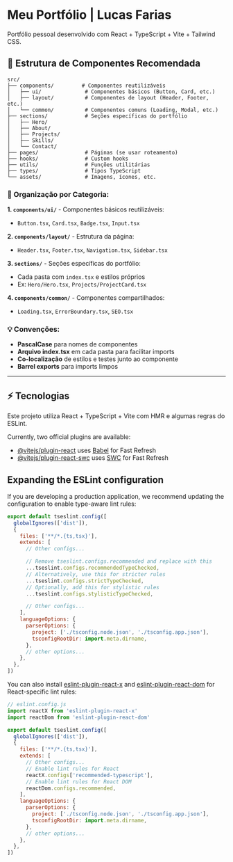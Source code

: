 # Meu Portfólio | Lucas Farias

Portfólio pessoal desenvolvido com React + TypeScript + Vite + Tailwind CSS.

## 📂 Estrutura de Componentes Recomendada

```
src/
├── components/         # Componentes reutilizáveis
│   ├── ui/              # Componentes básicos (Button, Card, etc.)
│   ├── layout/          # Componentes de layout (Header, Footer, etc.)
│   └── common/          # Componentes comuns (Loading, Modal, etc.)
├── sections/            # Seções específicas do portfólio
│   ├── Hero/
│   ├── About/
│   ├── Projects/
│   ├── Skills/
│   └── Contact/
├── pages/               # Páginas (se usar roteamento)
├── hooks/               # Custom hooks
├── utils/               # Funções utilitárias
├── types/               # Tipos TypeScript
└── assets/              # Imagens, ícones, etc.
```

### 🎯 Organização por Categoria:

**1. `components/ui/`** - Componentes básicos reutilizáveis:
- `Button.tsx`, `Card.tsx`, `Badge.tsx`, `Input.tsx`

**2. `components/layout/`** - Estrutura da página:
- `Header.tsx`, `Footer.tsx`, `Navigation.tsx`, `Sidebar.tsx`

**3. `sections/`** - Seções específicas do portfólio:
- Cada pasta com `index.tsx` e estilos próprios
- Ex: `Hero/Hero.tsx`, `Projects/ProjectCard.tsx`

**4. `components/common/`** - Componentes compartilhados:
- `Loading.tsx`, `ErrorBoundary.tsx`, `SEO.tsx`

### 💡 Convenções:
- **PascalCase** para nomes de componentes
- **Arquivo index.tsx** em cada pasta para facilitar imports
- **Co-localização** de estilos e testes junto ao componente
- **Barrel exports** para imports limpos

---

## ⚡ Tecnologias

Este projeto utiliza React + TypeScript + Vite com HMR e algumas regras do ESLint.

Currently, two official plugins are available:

- [@vitejs/plugin-react](https://github.com/vitejs/vite-plugin-react/blob/main/packages/plugin-react) uses [Babel](https://babeljs.io/) for Fast Refresh
- [@vitejs/plugin-react-swc](https://github.com/vitejs/vite-plugin-react/blob/main/packages/plugin-react-swc) uses [SWC](https://swc.rs/) for Fast Refresh

## Expanding the ESLint configuration

If you are developing a production application, we recommend updating the configuration to enable type-aware lint rules:

```js
export default tseslint.config([
  globalIgnores(['dist']),
  {
    files: ['**/*.{ts,tsx}'],
    extends: [
      // Other configs...

      // Remove tseslint.configs.recommended and replace with this
      ...tseslint.configs.recommendedTypeChecked,
      // Alternatively, use this for stricter rules
      ...tseslint.configs.strictTypeChecked,
      // Optionally, add this for stylistic rules
      ...tseslint.configs.stylisticTypeChecked,

      // Other configs...
    ],
    languageOptions: {
      parserOptions: {
        project: ['./tsconfig.node.json', './tsconfig.app.json'],
        tsconfigRootDir: import.meta.dirname,
      },
      // other options...
    },
  },
])
```

You can also install [eslint-plugin-react-x](https://github.com/Rel1cx/eslint-react/tree/main/packages/plugins/eslint-plugin-react-x) and [eslint-plugin-react-dom](https://github.com/Rel1cx/eslint-react/tree/main/packages/plugins/eslint-plugin-react-dom) for React-specific lint rules:

```js
// eslint.config.js
import reactX from 'eslint-plugin-react-x'
import reactDom from 'eslint-plugin-react-dom'

export default tseslint.config([
  globalIgnores(['dist']),
  {
    files: ['**/*.{ts,tsx}'],
    extends: [
      // Other configs...
      // Enable lint rules for React
      reactX.configs['recommended-typescript'],
      // Enable lint rules for React DOM
      reactDom.configs.recommended,
    ],
    languageOptions: {
      parserOptions: {
        project: ['./tsconfig.node.json', './tsconfig.app.json'],
        tsconfigRootDir: import.meta.dirname,
      },
      // other options...
    },
  },
])
```
